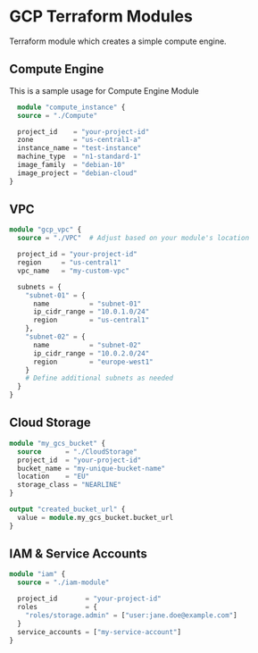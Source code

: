 
# GCP Terraform Modules
Terraform module which creates a simple compute engine.

## Compute Engine

This is a sample usage for Compute Engine Module

```terraform
  module "compute_instance" {
  source = "./Compute"

  project_id    = "your-project-id"
  zone          = "us-central1-a"
  instance_name = "test-instance"
  machine_type  = "n1-standard-1"
  image_family  = "debian-10"
  image_project = "debian-cloud"
}

```
## VPC

```terraform
module "gcp_vpc" {
  source = "./VPC"  # Adjust based on your module's location

  project_id = "your-project-id"
  region     = "us-central1"
  vpc_name   = "my-custom-vpc"

  subnets = {
    "subnet-01" = {
      name          = "subnet-01"
      ip_cidr_range = "10.0.1.0/24"
      region        = "us-central1"
    },
    "subnet-02" = {
      name          = "subnet-02"
      ip_cidr_range = "10.0.2.0/24"
      region        = "europe-west1"
    }
    # Define additional subnets as needed
  }
}
```

## Cloud Storage
```terraform
module "my_gcs_bucket" {
  source      = "./CloudStorage"
  project_id  = "your-project-id"
  bucket_name = "my-unique-bucket-name"
  location    = "EU"
  storage_class = "NEARLINE"
}

output "created_bucket_url" {
  value = module.my_gcs_bucket.bucket_url
}
```

## IAM & Service Accounts
```terraform
module "iam" {
  source = "./iam-module"

  project_id       = "your-project-id"
  roles            = {
    "roles/storage.admin" = ["user:jane.doe@example.com"]
  }
  service_accounts = ["my-service-account"]
}
```